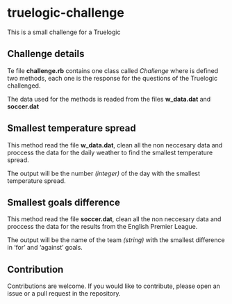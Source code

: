 # truelogic-challenge
This is a small challenge for a Truelogic

## Challenge details
Te file **challenge.rb** contains one class called *Challenge* where is defined two methods, each one is the response for the questions of the Truelogic challenged.

The data used for the methods is readed from the files **w_data.dat** and **soccer.dat**

## Smallest temperature spread
This method read the file **w_data.dat**, clean all the non neccesary data and proccess the data for the daily weather to find the smallest temperature spread.

The output will be the number *(integer)* of the day with the smallest temperature spread.

## Smallest goals difference
This method read the file **soccer.dat**, clean all the non neccesary data and proccess the data for the results from the English Premier League.

The output will be the name of the team *(string)* with the smallest difference in ‘for’ and ‘against’ goals.

## Contribution
Contributions are welcome. If you would like to contribute, please open an issue or a pull request in the repository.
